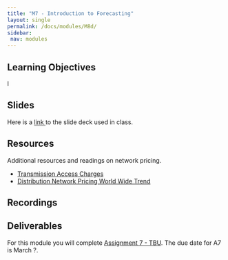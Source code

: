 ```yaml
---
title: "M7 - Introduction to Forecasting"
layout: single
permalink: /docs/modules/M8d/
sidebar:
 nav: modules
---
```


## Learning Objectives

I


## Slides

Here is a <a href="/docs/modules/PPTS/TSA_M7_.pdf" > link </a> to the slide deck used in class.

## Resources

Additional resources and readings on network pricing.

* <a href="/docs/modules/readings/M8_TAC_Structure.pdf" > Transmission Access Charges </a>
* <a href="/docs/modules/readings/M8_Paper_Dist_Pricing_IEEE.pdf" > Distribution Network Pricing World Wide Trend </a>

## Recordings





## Deliverables

For this module you will complete [Assignment 7 - TBU](). The due date for A7 is March ?.
